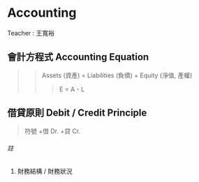 # Accounting

Teacher : 王寬裕

## 會計方程式 Accounting Equation
>> Assets (資產) = Liabilities (負債) + Equity (淨值, 產權)
>>> E = A - L

## 借貸原則 Debit / Credit Principle
> 符號 	+借 Dr.
		+貸 Cr.



###### 註
1. 財務結構 / 財務狀況
